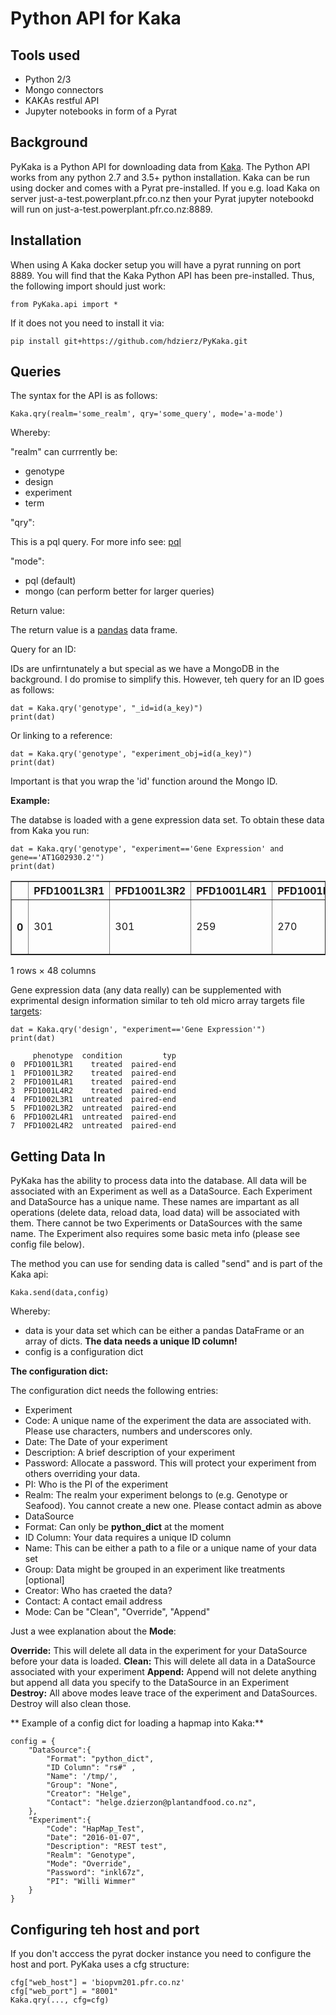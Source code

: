# Python API for Kaka

## Tools used

- Python 2/3
- Mongo connectors
- KAKAs restful API
- Jupyter notebooks in form of a Pyrat

## Background 

PyKaka is a Python API for downloading data from [Kaka](https://github.com/hdzierz/Kaka). The Python API works from any python 2.7 and 3.5+ python installation. Kaka can be run using docker and comes with a Pyrat pre-installed. If you e.g. load Kaka on server just-a-test.powerplant.pfr.co.nz then your Pyrat jupyter notebookd will run on just-a-test.powerplant.pfr.co.nz:8889. 

## Installation

When using A Kaka docker setup you will have a pyrat running on port 8889. You will find that the Kaka Python API has been pre-installed. Thus, the following import should just work:

```
from PyKaka.api import *
```

If it does not you need to install it via:

```
pip install git+https://github.com/hdzierz/PyKaka.git
```

## Queries
 
The syntax for the API is as follows:

```
Kaka.qry(realm='some_realm', qry='some_query', mode='a-mode') 
```

Whereby:

"realm" can currrently be:

- genotype
- design
- experiment
- term

"qry":

This is a pql query. For more info see: [pql](https://github.com/alonho/pql)

"mode":

- pql (default)
- mongo (can perform better for larger queries)

Return value:

The return value is a [pandas](http://pandas.pydata.org/) data frame.

Query for an ID:

IDs are unfirntunately a but special as we have a MongoDB in the background. I do promise to simplify this. However, teh query for an ID goes as follows:

```
dat = Kaka.qry('genotype', "_id=id(a_key)")
print(dat)

```

Or linking to a reference:

```
dat = Kaka.qry('genotype', "experiment_obj=id(a_key)")
print(dat)

```

Important is that you wrap the 'id' function around the Mongo ID. 


**Example:**

The databse is loaded with a gene expression data set. To obtain these data from Kaka you run:

```
dat = Kaka.qry('genotype', "experiment=='Gene Expression' and gene=='AT1G02930.2'")
print(dat)
```


<div>
<table border="1" class="dataframe">
  <thead>
    <tr style="text-align: right;">
      <th></th>
      <th>PFD1001L3R1</th>
      <th>PFD1001L3R2</th>
      <th>PFD1001L4R1</th>
      <th>PFD1001L4R2</th>
      <th>PFD1002L3R1</th>
      <th>PFD1002L3R2</th>
      <th>PFD1002L4R1</th>
      <th>PFD1002L4R2</th>
      <th>PFD2501L3R1</th>
      <th>PFD2501L3R2</th>
      <th>...</th>
      <th>experiment</th>
      <th>gene</th>
      <th>gene_name</th>
      <th>group</th>
      <th>lastupdateddate</th>
      <th>length</th>
      <th>name</th>
      <th>obs</th>
      <th>statuscode</th>
      <th>study</th>
    </tr>
  </thead>
  <tbody>
    <tr>
      <th>0</th>
      <td>301</td>
      <td>301</td>
      <td>259</td>
      <td>270</td>
      <td>281</td>
      <td>286</td>
      <td>274</td>
      <td>266</td>
      <td>750</td>
      <td>711</td>
      <td>...</td>
      <td>gene_expression</td>
      <td>AT1G02930.2</td>
      <td>glutathione S-transferase 6</td>
      <td>unknown</td>
      <td>2016-03-04 09:45:42.372</td>
      <td>866</td>
      <td>AT1G02930.2</td>
      <td>{}</td>
      <td>1</td>
      <td>56d8a2ca32d3300001f6f338</td>
    </tr>
  </tbody>
</table>
<p>1 rows × 48 columns</p>
</div>

Gene expression data (any data really) can be supplemented with exprimental design information similar to teh old micro array targets file [targets](http://svitsrv25.epfl.ch/R-doc/library/limma/html/readTargets.html):

```
dat = Kaka.qry('design', "experiment=='Gene Expression'")
print(dat)
```

```
     phenotype  condition         typ
0  PFD1001L3R1    treated  paired-end
1  PFD1001L3R2    treated  paired-end
2  PFD1001L4R1    treated  paired-end
3  PFD1001L4R2    treated  paired-end
4  PFD1002L3R1  untreated  paired-end
5  PFD1002L3R2  untreated  paired-end
6  PFD1002L4R1  untreated  paired-end
7  PFD1002L4R2  untreated  paired-end
```



## Getting Data In

PyKaka has the ability to process data into the database. All data will be associated with an Experiment as well as a DataSource. Each Experiment and DataSource has a unique name. These names are impartant as
 all operations (delete data, reload data, load data) will be associated with them. There cannot be two Experiments or DataSources with the same name. The Experiment also requires
some basic meta info (please see config file below).

The method you can use for sending data is called "send" and is part of the Kaka api:

```
Kaka.send(data,config)
```

Whereby:

- data is your data set which can be either a pandas DataFrame or an array of dicts. **The data needs a unique ID column!** 
- config is a configuration dict

**The configuration dict:**

The configuration dict needs the following entries:

- Experiment 
 - Code: A unique name of the experiment the data are associated with. Please use characters, numbers and underscores only.
 - Date: The Date of your experiment
 - Description: A brief description of your experiment
 - Password: Allocate a password. This will protect your experiment from others overriding your data.
 - PI: Who is the PI of the experiment
 - Realm: The realm your experiment belongs to (e.g. Genotype or Seafood). You cannot create a new one. Please contact admin as above
- DataSource
 - Format: Can only be **python_dict** at the moment
 - ID Column: Your data requires a unique ID column
 - Name: This can be either a path to a file or a unique name of your data set
 - Group: Data might be grouped in an experiment like treatments [optional]
 - Creator: Who has craeted the data?
 - Contact: A contact email address 
 - Mode: Can be "Clean", "Override", "Append"

Just a wee explanation about the **Mode**:

**Override:** This will delete all data in the experiment for your DataSource before your data is loaded. 
**Clean:** This will delete all data in a DataSource associated with your experiment
**Append:** Append will not delete anything but append all data you specify to the DataSource in an Experiment 
**Destroy:** All above modes leave  trace of the experiment and DataSources. Destroy will also clean those.


** Example of a config dict for loading a hapmap into Kaka:**

```
config = {
    "DataSource":{
        "Format": "python_dict",
        "ID Column": "rs#" , 
        "Name": '/tmp/',
        "Group": "None",
        "Creator": "Helge",
        "Contact": "helge.dzierzon@plantandfood.co.nz",
    },
    "Experiment":{
        "Code": "HapMap_Test",
        "Date": "2016-01-07",
        "Description": "REST test",
        "Realm": "Genotype",
        "Mode": "Override",
        "Password": "inkl67z",
        "PI": "Willi Wimmer"
    }
}
```

## Configuring teh host and port

If you don't acccess the pyrat docker instance you  need to configure the host and port. PyKaka uses a cfg structure:

```
cfg["web_host"] = 'biopvm201.pfr.co.nz'
cfg["web_port"] = "8001"
Kaka.qry(..., cfg=cfg)
```



